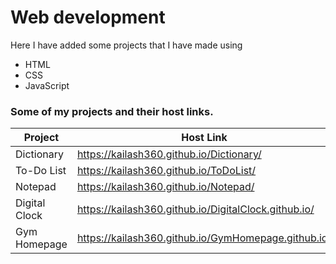 # Web development
Here I have added some projects that I have made using 
- HTML
- CSS
- JavaScript
### Some of my projects and their host links.

| Project | Host Link |
| ------ | ------ |
|Dictionary    | https://kailash360.github.io/Dictionary/   |
|To-Do List    | https://kailash360.github.io/ToDoList/     |
| Notepad      | https://kailash360.github.io/Notepad/      |
|Digital Clock | https://kailash360.github.io/DigitalClock.github.io/ |
| Gym Homepage | https://kailash360.github.io/GymHomepage.github.io/  |


